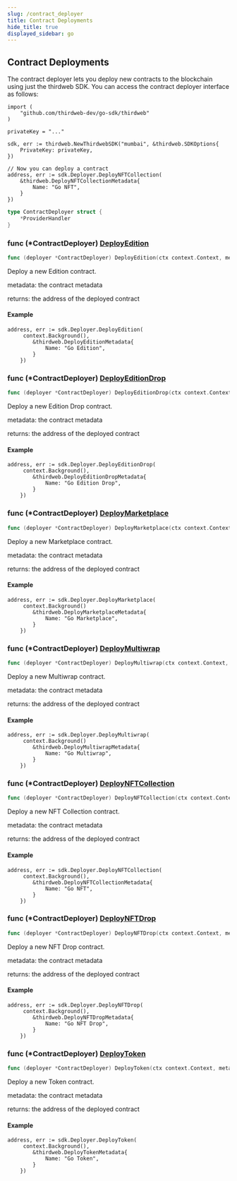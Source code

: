 ```yaml
---
slug: /contract_deployer
title: Contract Deployments
hide_title: true
displayed_sidebar: go
---
```


## Contract Deployments

The contract deployer lets you deploy new contracts to the blockchain using just the thirdweb SDK\. You can access the contract deployer interface as follows:

```
import (
	"github.com/thirdweb-dev/go-sdk/thirdweb"
)

privateKey = "..."

sdk, err := thirdweb.NewThirdwebSDK("mumbai", &thirdweb.SDKOptions{
	PrivateKey: privateKey,
})

// Now you can deploy a contract
address, err := sdk.Deployer.DeployNFTCollection(
	&thirdweb.DeployNFTCollectionMetadata{
		Name: "Go NFT",
	}
})
```

```go
type ContractDeployer struct {
    *ProviderHandler
}
```

### func \(\*ContractDeployer\) [DeployEdition](https://github.com/thirdweb-dev/go-sdk/blob/main/thirdweb/contract_deployer.go#L113)

```go
func (deployer *ContractDeployer) DeployEdition(ctx context.Context, metadata *DeployEditionMetadata) (string, error)
```

Deploy a new Edition contract\.

metadata: the contract metadata

returns: the address of the deployed contract

#### Example

```
address, err := sdk.Deployer.DeployEdition(
     context.Background(),
		&thirdweb.DeployEditionMetadata{
			Name: "Go Edition",
		}
	})
```

### func \(\*ContractDeployer\) [DeployEditionDrop](https://github.com/thirdweb-dev/go-sdk/blob/main/thirdweb/contract_deployer.go#L170)

```go
func (deployer *ContractDeployer) DeployEditionDrop(ctx context.Context, metadata *DeployEditionDropMetadata) (string, error)
```

Deploy a new Edition Drop contract\.

metadata: the contract metadata

returns: the address of the deployed contract

#### Example

```
address, err := sdk.Deployer.DeployEditionDrop(
     context.Background(),
		&thirdweb.DeployEditionDropMetadata{
			Name: "Go Edition Drop",
		}
	})
```

### func \(\*ContractDeployer\) [DeployMarketplace](https://github.com/thirdweb-dev/go-sdk/blob/main/thirdweb/contract_deployer.go#L208)

```go
func (deployer *ContractDeployer) DeployMarketplace(ctx context.Context, metadata *DeployMarketplaceMetadata) (string, error)
```

Deploy a new Marketplace contract\.

metadata: the contract metadata

returns: the address of the deployed contract

#### Example

```
address, err := sdk.Deployer.DeployMarketplace(
     context.Background()
		&thirdweb.DeployMarketplaceMetadata{
			Name: "Go Marketplace",
		}
	})
```

### func \(\*ContractDeployer\) [DeployMultiwrap](https://github.com/thirdweb-dev/go-sdk/blob/main/thirdweb/contract_deployer.go#L189)

```go
func (deployer *ContractDeployer) DeployMultiwrap(ctx context.Context, metadata *DeployMultiwrapMetadata) (string, error)
```

Deploy a new Multiwrap contract\.

metadata: the contract metadata

returns: the address of the deployed contract

#### Example

```
address, err := sdk.Deployer.DeployMultiwrap(
     context.Background()
		&thirdweb.DeployMultiwrapMetadata{
			Name: "Go Multiwrap",
		}
	})
```

### func \(\*ContractDeployer\) [DeployNFTCollection](https://github.com/thirdweb-dev/go-sdk/blob/main/thirdweb/contract_deployer.go#L94)

```go
func (deployer *ContractDeployer) DeployNFTCollection(ctx context.Context, metadata *DeployNFTCollectionMetadata) (string, error)
```

Deploy a new NFT Collection contract\.

metadata: the contract metadata

returns: the address of the deployed contract

#### Example

```
address, err := sdk.Deployer.DeployNFTCollection(
     context.Background(),
		&thirdweb.DeployNFTCollectionMetadata{
			Name: "Go NFT",
		}
	})
```

### func \(\*ContractDeployer\) [DeployNFTDrop](https://github.com/thirdweb-dev/go-sdk/blob/main/thirdweb/contract_deployer.go#L151)

```go
func (deployer *ContractDeployer) DeployNFTDrop(ctx context.Context, metadata *DeployNFTDropMetadata) (string, error)
```

Deploy a new NFT Drop contract\.

metadata: the contract metadata

returns: the address of the deployed contract

#### Example

```
address, err := sdk.Deployer.DeployNFTDrop(
     context.Background(),
		&thirdweb.DeployNFTDropMetadata{
			Name: "Go NFT Drop",
		}
	})
```

### func \(\*ContractDeployer\) [DeployToken](https://github.com/thirdweb-dev/go-sdk/blob/main/thirdweb/contract_deployer.go#L132)

```go
func (deployer *ContractDeployer) DeployToken(ctx context.Context, metadata *DeployTokenMetadata) (string, error)
```

Deploy a new Token contract\.

metadata: the contract metadata

returns: the address of the deployed contract

#### Example

```
address, err := sdk.Deployer.DeployToken(
     context.Background(),
		&thirdweb.DeployTokenMetadata{
			Name: "Go Token",
		}
	})
```
